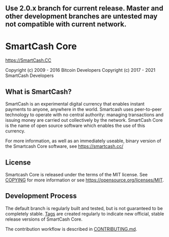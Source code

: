 Use 2.0.x branch for current release.   Master and other development branches are untested may not compatible with current network.
------------------------------------------------------------------------------------

SmartCash Core
==============

https://SmartCash.CC

 Copyright (c) 2009 - 2016 Bitcoin Developers
 Copyright (c) 2017 - 2021 SmartCash Developers

What is SmartCash?
----------------

SmartCash is an experimental digital currency that enables instant payments to
anyone, anywhere in the world. Smartcash uses peer-to-peer technology to operate
with no central authority: managing transactions and issuing money are carried
out collectively by the network. SmartCash Core is the name of open source
software which enables the use of this currency.

For more information, as well as an immediately useable, binary version of
the Smartcash Core software, see https://smartcash.cc/

License
-------

Smartcash Core is released under the terms of the MIT license. See [COPYING](COPYING) for more
information or see https://opensource.org/licenses/MIT.

Development Process
-------------------

The default branch is regularly built and tested, but is not guaranteed to be
completely stable. [Tags](https://github.com/smartcash/core-smart/tags) are created
regularly to indicate new official, stable release versions of SmartCash Core.

The contribution workflow is described in [CONTRIBUTING.md](CONTRIBUTING.md).
